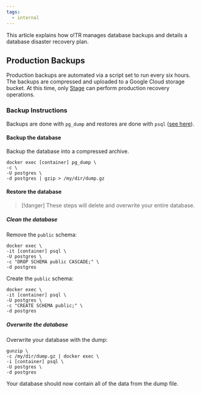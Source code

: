 ```yaml
---
tags:
  - internal
---
```


This article explains how o!TR manages database backups and details a database disaster recovery plan.

## Production Backups

Production backups are automated via a script set to run every six hours. The backups are compressed and uploaded to a Google Cloud storage bucket. At this time, only [Stage](https://osu.ppy.sh/users/8191845) can perform production recovery operations.

### Backup Instructions

Backups are done with `pg_dump` and restores are done with `psql` ([see here](https://www.postgresql.org/docs/current/backup-dump.html#BACKUP-DUMP)).

#### Backup the database

Backup the database into a compressed archive.

 ```
 docker exec [container] pg_dump \
 -c \
 -U postgres \
 -d postgres | gzip > /my/dir/dump.gz
 ```

#### Restore the database

> [!danger]
> These steps will delete and overwrite your entire database.

##### Clean the database

Remove the `public` schema:

 ```
 docker exec \
 -it [container] psql \
 -U postgres \
 -c "DROP SCHEMA public CASCADE;" \
 -d postgres
 ```

Create the `public` schema:

 ```
 docker exec \
 -it [container] psql \
 -U postgres \
 -c "CREATE SCHEMA public;" \
 -d postgres
 ```

##### Overwrite the database

Overwrite your database with the dump:

 ```
 gunzip \
 -c /my/dir/dump.gz | docker exec \
 -i [container] psql \
 -U postgres \
 -d postgres
 ```

Your database should now contain all of the data from the dump file.
